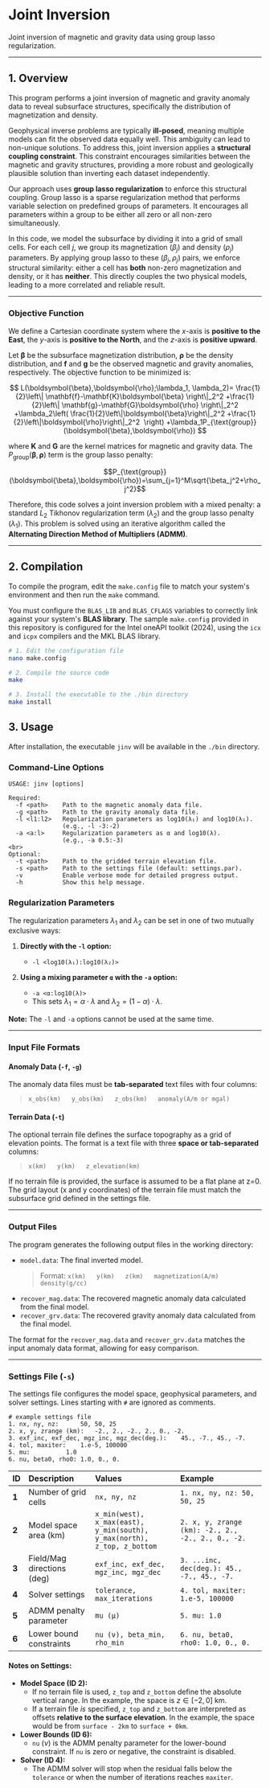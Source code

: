 # Joint Inversion

Joint inversion of magnetic and gravity data using group lasso regularization.

---
## 1. Overview

This program performs a joint inversion of magnetic and gravity anomaly data to reveal subsurface structures, specifically the distribution of magnetization and density.

Geophysical inverse problems are typically **ill-posed**, meaning multiple models can fit the observed data equally well. This ambiguity can lead to non-unique solutions. To address this, joint inversion applies a **structural coupling constraint**. This constraint encourages similarities between the magnetic and gravity structures, providing a more robust and geologically plausible solution than inverting each dataset independently.

Our approach uses **group lasso regularization** to enforce this structural coupling. Group lasso is a sparse regularization method that performs variable selection on predefined groups of parameters. It encourages all parameters within a group to be either all zero or all non-zero simultaneously.

In this code, we model the subsurface by dividing it into a grid of small cells. For each cell $j$, we group its magnetization ($\beta_j$) and density ($\rho_j$) parameters. By applying group lasso to these ($\beta_j, \rho_j$) pairs, we enforce structural similarity: either a cell has **both** non-zero magnetization and density, or it has **neither**. This directly couples the two physical models, leading to a more correlated and reliable result.

---
### Objective Function

We define a Cartesian coordinate system where the $x$-axis is **positive to the East**, the $y$-axis is **positive to the North**, and the $z$-axis is **positive upward**.

Let $\boldsymbol{\beta}$ be the subsurface magnetization distribution, $\boldsymbol{\rho}$ be the density distribution, and $\mathbf{f}$ and $\mathbf{g}$ be the observed magnetic and gravity anomalies, respectively. The objective function to be minimized is:

$$
L(\boldsymbol{\beta},\boldsymbol{\rho};\lambda_1, \lambda_2)=
\frac{1}{2}\left\|
	\mathbf{f}-\mathbf{K}\boldsymbol{\beta}
\right\|_2^2
+\frac{1}{2}\left\|
	\mathbf{g}-\mathbf{G}\boldsymbol{\rho}
\right\|_2^2
+\lambda_2\left(
	\frac{1}{2}\left\|\boldsymbol{\beta}\right\|_2^2
	+\frac{1}{2}\left\|\boldsymbol{\rho}\right\|_2^2
 \right)
+\lambda_1P_{\text{group}}(\boldsymbol{\beta},\boldsymbol{\rho})
$$

where $\mathbf{K}$ and $\mathbf{G}$ are the kernel matrices for magnetic and gravity data. The $P_{\text{group}}(\boldsymbol{\beta},\boldsymbol{\rho})$ term is the group lasso penalty:

$$P_{\text{group}}(\boldsymbol{\beta},\boldsymbol{\rho})=\sum_{j=1}^M\sqrt{\beta_j^2+\rho_j^2}$$

Therefore, this code solves a joint inversion problem with a mixed penalty: a standard $L_2$ Tikhonov regularization term ($\lambda_2$) and the group lasso penalty ($\lambda_1$). This problem is solved using an iterative algorithm called the **Alternating Direction Method of Multipliers (ADMM)**.

---
## 2. Compilation

To compile the program, edit the `make.config` file to match your system's environment and then run the `make` command.

You must configure the `BLAS_LIB` and `BLAS_CFLAGS` variables to correctly link against your system's **BLAS library**. The sample `make.config` provided in this repository is configured for the Intel oneAPI toolkit (2024), using the `icx` and `icpx` compilers and the MKL BLAS library.

```bash
# 1. Edit the configuration file
nano make.config

# 2. Compile the source code
make

# 3. Install the executable to the ./bin directory
make install
```


## 3. Usage
After installation, the executable `jinv` will be available in the `./bin` directory.

### Command-Line Options
```
USAGE: jinv [options]

Required:
  -f <path>    Path to the magnetic anomaly data file.
  -g <path>    Path to the gravity anomaly data file.
  -l <l1:l2>   Regularization parameters as log10(λ₁) and log10(λ₂).
               (e.g., -l -3:-2)
  -a <a:l>     Regularization parameters as α and log10(λ).
               (e.g., -a 0.5:-3)
<br>
Optional:
  -t <path>    Path to the gridded terrain elevation file.
  -s <path>    Path to the settings file (default: settings.par).
  -v           Enable verbose mode for detailed progress output.
  -h           Show this help message.
```

### Regularization Parameters

The regularization parameters $\lambda_1$ and $\lambda_2$ can be set in one of two mutually exclusive ways:

1.  **Directly with the `-l` option:**
    * `-l <log10(λ₁):log10(λ₂)>`

2.  **Using a mixing parameter `α` with the `-a` option:**
    * `-a <α:log10(λ)>`
    * This sets $\lambda_1 = \alpha \cdot \lambda$ and $\lambda_2 = (1-\alpha) \cdot \lambda$.

**Note:** The `-l` and `-a` options cannot be used at the same time.

---
### Input File Formats

#### Anomaly Data (`-f`, `-g`)
The anomaly data files must be **tab-separated** text files with four columns:
> `x_obs(km)   y_obs(km)   z_obs(km)   anomaly(A/m or mgal)`

#### Terrain Data (`-t`)
The optional terrain file defines the surface topography as a grid of elevation points. The format is a text file with three **space or tab-separated** columns:
> `x(km)   y(km)   z_elevation(km)`

If no terrain file is provided, the surface is assumed to be a flat plane at z=0. The grid layout (x and y coordinates) of the terrain file must match the subsurface grid defined in the settings file.

---
### Output Files

The program generates the following output files in the working directory:

* `model.data`: The final inverted model.
    > Format: `x(km)   y(km)   z(km)   magnetization(A/m)   density(g/cc)`
* `recover_mag.data`: The recovered magnetic anomaly data calculated from the final model.
* `recover_grv.data`: The recovered gravity anomaly data calculated from the final model.

The format for the `recover_mag.data` and `recover_grv.data` matches the input anomaly data format, allowing for easy comparison.

---
### Settings File (`-s`)

The settings file configures the model space, geophysical parameters, and solver settings. Lines starting with `#` are ignored as comments.

```
# example settings file
1. nx, ny, nz:		50, 50, 25
2. x, y, zrange (km):	-2., 2., -2., 2., 0., -2.
3. exf_inc, exf_dec, mgz_inc, mgz_dec(deg.):	45., -7., 45., -7.
4. tol, maxiter:	1.e-5, 100000
5. mu:			1.0
6. nu, beta0, rho0:	1.0, 0., 0.
```

| ID | Description | Values | Example |
| :--- | :--- | :--- | :--- |
| **1** | Number of grid cells | `nx, ny, nz` | `1. nx, ny, nz: 50, 50, 25` |
| **2** | Model space area (km) | `x_min(west), x_max(east),`<br>`y_min(south), y_max(north),`<br> `z_top, z_bottom` | `2. x, y, zrange (km): -2., 2., -2., 2., 0., -2.` |
| **3** | Field/Mag directions (deg) | `exf_inc, exf_dec, mgz_inc, mgz_dec` | `3. ...inc, dec(deg.): 45., -7., 45., -7.` |
| **4** | Solver settings | `tolerance, max_iterations` | `4. tol, maxiter: 1.e-5, 100000` |
| **5** | ADMM penalty parameter | `mu (μ)` | `5. mu: 1.0` |
| **6** | Lower bound constraints | `nu (ν), beta_min, rho_min` | `6. nu, beta0, rho0: 1.0, 0., 0.` |

#### Notes on Settings:

* **Model Space (ID 2):**
    * If no terrain file is used, `z_top` and `z_bottom` define the absolute vertical range. In the example, the space is $z \in [-2, 0]$ km.
    * If a terrain file *is* specified, `z_top` and `z_bottom` are interpreted as offsets **relative to the surface elevation**. In the example, the space would be from `surface - 2km` to `surface + 0km`.
* **Lower Bounds (ID 6):**
    * `nu` ($\nu$) is the ADMM penalty parameter for the lower-bound constraint. If `nu` is zero or negative, the constraint is disabled.
* **Solver (ID 4):**
    * The ADMM solver will stop when the residual falls below the `tolerance` or when the number of iterations reaches `maxiter`.

